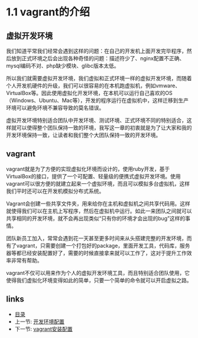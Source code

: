 # 1.1 vagrant的介绍

## 虚拟开发环境
我们知道平常我们经常会遇到这样的问题：在自己的开发机上面开发完毕程序，然后放到正式环境之后会出现各种奇怪的问题：描述符少了、nginx配置不正确、mysql编码不对、php缺少模块、glibc版本太低。

所以我们就需要虚拟开发环境，我们虚拟和正式环境一样的虚拟开发环境，而随着个人开发机硬件的升级，我们可以很容易的在本机跑虚拟机，例如vmware、VirtualBox等。因此使用虚拟化开发环境，在本机可以运行自己喜欢的OS（Windows、Ubuntu、Mac等），开发的程序运行在虚拟机中，这样迁移到生产环境可以避免环境不兼容导致的莫名错误。

虚拟开发环境特别适合团队中开发环境、测试环境、正式环境不同的特别适合，这样就可以使得整个团队保持一致的环境，我写这一章的初衷就是为了让大家和我的开发环境保持一致，让读者和我们整个大团队保持一致的开发环境。

## vagrant
vagrant就是为了方便的实现虚拟化环境而设计的，使用ruby开发，基于VirtualBox的接口，提供了一个可配置、轻量级的便携式虚拟开发环境。使用vagrant可以很方便的就建立起来一个虚拟环境，而且可以模拟多台虚拟机，这样我们平时还可以在开发机模拟分布式系统。

Vagrant会创建一些共享文件夹，用来给你在主机和虚拟机之间共享代码用。这样就使得我们可以在主机上写程序，然后在虚拟机中运行。如此一来团队之间就可以共享相同的开发环境，就不会再出现类似“只有你的环境才会出现的bug”这样的事情。

团队新员工加入，常常会遇到花一天甚至更多时间来从头搭建完整的开发环境，而有了vagrant，只需要创建一个打包好的package，里面开发工具，代码库，服务器等都已经安装配置好了，需要的时候直接拿来就可以工作了，这对于提升工作效率非常有帮助。

vagrant不仅可以用来作为个人的虚拟开发环境工具，而且特别适合团队使用，它使得我们虚拟化环境变得如此的简单，只要一个简单的命令就可以开启虚拟之路。

## links  
  * [目录](preface.md)
  * 上一节: [开发环境配置](01.0.md)
  * 下一节: [vagrant安装配置](01.2.md)
